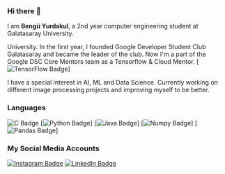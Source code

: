 ### Hi there 👋

I am **Bengü Yurdakul**, a 2nd year computer engineering student at Galatasaray University.

 University. In the first year, I founded Google Developer Student Club Galatasaray and became the leader of the club. Now I'm a part of the Google DSC Core Mentors team as a Tensorflow & Cloud Mentor. 
[![TensorFlow Badge](https://img.shields.io/badge/TensorFlow-FF6F00?style=for-the-badge&logo=TensorFlow&logoColor=white)]

I have a special interest in AI, ML and Data Science.
Currently working on different image processing projects and improving myself to be better.

### Languages
![C Badge](https://img.shields.io/badge/C-00599C?style=for-the-badge&logo=c&logoColor=white)
[![Python Badge](https://img.shields.io/badge/Python-FFD43B?style=for-the-badge&logo=python&logoColor=blue)]
[![Java Badge](https://img.shields.io/badge/Java-ED8B00?style=for-the-badge&logo=java&logoColor=white)]
[![Numpy Badge](https://img.shields.io/badge/Numpy-777BB4?style=for-the-badge&logo=numpy&logoColor=white)]
[![Pandas Badge](https://img.shields.io/badge/Pandas-2C2D72?style=for-the-badge&logo=pandas&logoColor=white)]



### My Social Media Accounts
[![Instagram Badge](https://img.shields.io/badge/-Instagram-C13584?style=flat-quare&labelColor=C13584&logo=instagram&logoColor=white&link=link)](https://www.instagram.com/benguyurdakul/)
[![LinkedIn Badge](https://img.shields.io/badge/LinkedIn-0077B5?style=for-the-badge&logo=linkedin&logoColor=white)](https://www.linkedin.com/in/benguyurdakull/)

